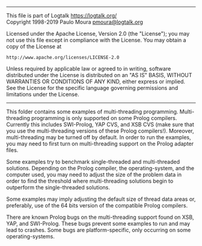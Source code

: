 ________________________________________________________________________

This file is part of Logtalk <https://logtalk.org/>  
Copyright 1998-2019 Paulo Moura <pmoura@logtalk.org>

Licensed under the Apache License, Version 2.0 (the "License");
you may not use this file except in compliance with the License.
You may obtain a copy of the License at

    http://www.apache.org/licenses/LICENSE-2.0

Unless required by applicable law or agreed to in writing, software
distributed under the License is distributed on an "AS IS" BASIS,
WITHOUT WARRANTIES OR CONDITIONS OF ANY KIND, either express or implied.
See the License for the specific language governing permissions and
limitations under the License.
________________________________________________________________________


This folder contains some examples of multi-threading programming.
Multi-threading programming is only supported on some Prolog compilers.
Currently this includes SWI-Prolog, YAP CVS, and XSB CVS (make sure that 
you use the multi-threading versions of these Prolog compilers!). Moreover, 
multi-threading may be turned off by default. In order to run the examples, 
you may need to first turn on multi-threading support on the Prolog adapter 
files.

Some examples try to benchmark single-threaded and multi-threaded solutions.
Depending on the Prolog compiler, the operating-system, and the computer
used, you may need to adjust the size of the problem data in order to find
the threshold where multi-threading solutions begin to outperform the
single-threaded solutions.

Some examples may imply adjusting the default size of thread data areas or,
preferably, use of the 64 bits version of the compatible Prolog compilers.

There are known Prolog bugs on the multi-threading support found on XSB, 
YAP, and SWI-Prolog. These bugs prevent some examples to run and may lead 
to crashes. Some bugs are platform-specific, only occurring on some 
operating-systems.
